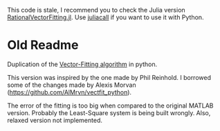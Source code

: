 This code is stale, I recommend you to check the Julia version [RationalVectorFitting.jl](https://github.com/pedrohnv/RationalVectorFitting.jl). Use [juliacall](https://pypi.org/project/juliacall/) if you want to use it with Python.

# Old Readme

Duplication of the [Vector-Fitting algorithm](http://www.sintef.no/Projectweb/VECTFIT/) in python.

This version was inspired by the one made by Phil Reinhold. I borrowed some of the changes made by Alexis Morvan (https://github.com/AlMrvn/vectfit_python).

The error of the fitting is too big when compared to the original MATLAB version. Probably the Least-Square system is being built wrongly. Also, relaxed version not implemented.
